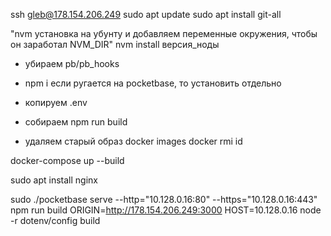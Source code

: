 ssh gleb@178.154.206.249
sudo apt update
sudo apt install git-all

"nvm установка на убунту и добавляем переменные окружения, чтобы он заработал NVM_DIR"
nvm install версия_ноды

- убираем pb/pb_hooks
- npm i
если ругается на pocketbase, то установить отдельно
- копируем .env
- собираем
npm run build

- удаляем старый образ
docker images
docker rmi id

docker-compose up --build

sudo apt install nginx

sudo ./pocketbase serve --http="10.128.0.16:80" --https="10.128.0.16:443"
npm run build
ORIGIN=http://178.154.206.249:3000 HOST=10.128.0.16 node -r dotenv/config build
